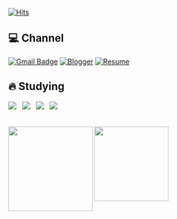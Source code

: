 [![Hits](https://hits.seeyoufarm.com/api/count/incr/badge.svg?url=https%3A%2F%2Fgithub.com%2Frichrookie&count_bg=%23F2C800&title_bg=%23484848&icon=&icon_color=%23E7E7E7&title=%E2%AD%90%EF%B8%8F+visitors&edge_flat=false)](https://hits.seeyoufarm.com)

## 💻 Channel

[![Gmail Badge](https://img.shields.io/badge/Gmail-D14836?style=flat&logo=Gmail&logoColor=white)](mailto:psymchoi@gmail.com) 
[![Blogger](https://img.shields.io/badge/%20Blog-555263?style=flat&logoColor=white)](https://richrookie.github.io)
[![Resume](https://img.shields.io/badge/%20Resume-534225?style=flat&logoColor=white)](https://richrookie.github.io/resume/)


## 🔥 Studying

<p>
<!--   <img src="https://img.shields.io/badge/c-%2300599C?style=for-the-badge&logo=C&logoColor=white"/></a> &nbsp
  <img src="https://img.shields.io/badge/c++-%2300599C?style=for-the-badge&logo=C++&logoColor=white"/></a> &nbsp -->
  <img src="https://img.shields.io/badge/c%23-%23239120?style=for-the-badge&logo=C%23%20&logoColor=white"></a> &nbsp
  <img src="https://img.shields.io/badge/unity-%23000000?style=for-the-badge&logo=Unity&logoColor=white"/></a> &nbsp
  <img src="https://img.shields.io/badge/git-%23F05033?style=for-the-badge&logo=Git&logoColor=white"/></a> &nbsp 
  <img src="https://img.shields.io/badge/Firebase-039BE5?style=for-the-badge&logo=Firebase%20AWS&logoColor=white"/></a> &nbsp
</p>

<br>

<img align='left' src="https://github-readme-stats.vercel.app/api?username=richrookie&count_private=true&theme=merko" height="170">
<img align='center' src="http://mazassumnida.wtf/api/v2/generate_badge?boj=psymchoi" height="150">

